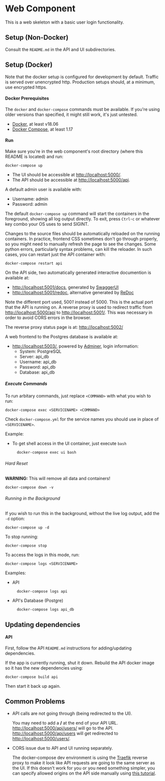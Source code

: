 # Web Component

This is a web skeleton with a basic user login functionality.

## Setup (Non-Docker)

Consult the `README.md` in the API and UI subdirectories.

## Setup (Docker)

Note that the docker setup is configured for development by default. Traffic is served over unencrypted http. Production setups should, at a minimum, use encrypted https.

#### Docker Prerequisites

The `docker` and `docker-compose` commands must be available. If you're using older versions than specified, it might still work, it's just untested.

* [Docker](https://docs.docker.com/install/), at least v18.06
* [Docker Compose](https://docs.docker.com/compose/install/), at least 1.17

#### Run

Make sure you're in the web component's root directory (where this README is located) and run:

    docker-compose up

* The UI should be accessible at [http://localhost:5000/](http://localhost:5000/).
* The API should be accessible at [http://localhost:5000/api](http://localhost:5000/api).

A default admin user is available with:

* Username: admin
* Password: admin

The default `docker-compose up` command will start the containers in the foreground, showing all log output directly. To exit, press `Ctrl`-`c` or whatever key combo your OS uses to send SIGINT.

Changes to the source files should be automatically reloaded on the running containers. In practice, frontend CSS sometimes don't go through properly, so you might need to manually refresh the page to see the changes. Some python errors, particularly syntax problems, can kill the reloader. In such cases, you can restart just the API container with:

    docker-compose restart api

On the API side, two automatically generated interactive documention is available at:

* [http://localhost:5001/docs](http://localhost:5001/docs), generated by [SwaggerUI](https://github.com/swagger-api/swagger-ui)
* [http://localhost:5001/redoc](http://localhost:5001/redoc), alternative generated by [ReDoc](https://github.com/Rebilly/ReDoc)

Note the different port used, 500*1* instead of 5000. This is the actual port that the API is running on. A reverse proxy is used to redirect traffic from [http://localhost:5000/api](http://localhost:5000/api) to [http://localhost:5001/](http://localhost:5001/). This was necessary in order to avoid CORS errors in the browser.

The reverse proxy status page is at: [http://localhost:5002/](http://localhost:5002/)

A web frontend to the Postgres database is available at:

* [http://localhost:5003/](http://localhost:5003/), powered by [Adminer](https://www.adminer.org/), login information:
  * System: PostgreSQL
  * Server: api_db
  * Username: api_db
  * Password: api_db
  * Database: api_db

##### Execute Commands

To run arbitary commands, just replace `<COMMAND>` with what you wish to run:

    docker-compose exec <SERVICENAME> <COMMAND>

Check `docker-compose.yml` for the service names you should use in place of `<SERVICENAME>`.

Example:

* To get shell access in the UI container, just execute `bash`

        docker-compose exec ui bash

###### Hard Reset

**WARNING:** This will remove all data and containers!

    docker-compose down -v


###### Running in the Background

If you wish to run this in the background, without the live log output, add the `-d` option:

    docker-compose up -d

To stop running:

    docker-compose stop


To access the logs in this mode, run:

    docker-compose logs <SERVICENAME>

Examples:

* API

        docker-compose logs api

* API's Database (Postgre)

        docker-compose logs api_db

## Updating dependencies

#### API

First, follow the API `README.md` instructions for adding/updating dependencies.

If the app is currently running, shut it down.  Rebuild the API docker image so it has the new dependencies using:

    docker-compose build api

Then start it back up again.

## Common Problems

* API calls are not going through (being redirected to the UI).

  You may need to add a **/** at the end of your API URL. [http://localhost:5000/api/users/](http://localhost:5000/api/users/) will go to the API. [http://localhost:5000/api/users](http://localhost:5000/api/users) will get redirected to [http://localhost:5000/users/](http://localhost:5000/users/).

* CORS issue due to API and UI running separately.

  The docker-compose dev environment is using the [Traefik](https://docs.traefik.io/) reverse proxy to make it look like API requests are going to the same server as the UI. If this doesn't work for you or you need something simpler, you can specify allowed origins on the API side manually using [this tutorial](https://fastapi.tiangolo.com/tutorial/cors/).
